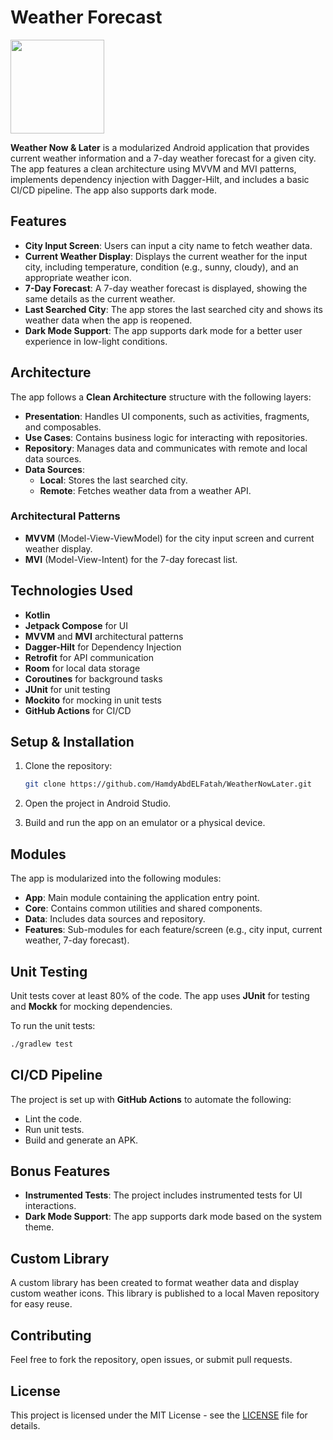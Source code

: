# Weather Forecast   
<img src="https://github.com/user-attachments/assets/453e97d7-05a2-4e4f-a816-353572733bab" width="150" />

**Weather Now & Later** is a modularized Android application that provides current weather information and a 7-day weather forecast for a given city. The app features a clean architecture using MVVM and MVI patterns, implements dependency injection with Dagger-Hilt, and includes a basic CI/CD pipeline. The app also supports dark mode.

## Features

- **City Input Screen**: Users can input a city name to fetch weather data.
- **Current Weather Display**: Displays the current weather for the input city, including temperature, condition (e.g., sunny, cloudy), and an appropriate weather icon.
- **7-Day Forecast**: A 7-day weather forecast is displayed, showing the same details as the current weather.
- **Last Searched City**: The app stores the last searched city and shows its weather data when the app is reopened.
- **Dark Mode Support**: The app supports dark mode for a better user experience in low-light conditions.

## Architecture

The app follows a **Clean Architecture** structure with the following layers:

- **Presentation**: Handles UI components, such as activities, fragments, and composables.
- **Use Cases**: Contains business logic for interacting with repositories.
- **Repository**: Manages data and communicates with remote and local data sources.
- **Data Sources**:
  - **Local**: Stores the last searched city.
  - **Remote**: Fetches weather data from a weather API.

### Architectural Patterns

- **MVVM** (Model-View-ViewModel) for the city input screen and current weather display.
- **MVI** (Model-View-Intent) for the 7-day forecast list.

## Technologies Used

- **Kotlin**
- **Jetpack Compose** for UI
- **MVVM** and **MVI** architectural patterns
- **Dagger-Hilt** for Dependency Injection
- **Retrofit** for API communication
- **Room** for local data storage
- **Coroutines** for background tasks
- **JUnit** for unit testing
- **Mockito** for mocking in unit tests
- **GitHub Actions** for CI/CD

## Setup & Installation

1. Clone the repository:

   ```bash
   git clone https://github.com/HamdyAbdELFatah/WeatherNowLater.git
   ```

2. Open the project in Android Studio.

3. Build and run the app on an emulator or a physical device.

## Modules

The app is modularized into the following modules:

- **App**: Main module containing the application entry point.
- **Core**: Contains common utilities and shared components.
- **Data**: Includes data sources and repository.
- **Features**: Sub-modules for each feature/screen (e.g., city input, current weather, 7-day forecast).

## Unit Testing

Unit tests cover at least 80% of the code. The app uses **JUnit** for testing and **Mockk** for mocking dependencies.

To run the unit tests:

```bash
./gradlew test
```

## CI/CD Pipeline

The project is set up with **GitHub Actions** to automate the following:

- Lint the code.
- Run unit tests.
- Build and generate an APK.

## Bonus Features

- **Instrumented Tests**: The project includes instrumented tests for UI interactions.
- **Dark Mode Support**: The app supports dark mode based on the system theme.

## Custom Library

A custom library has been created to format weather data and display custom weather icons. This library is published to a local Maven repository for easy reuse.

## Contributing

Feel free to fork the repository, open issues, or submit pull requests.

## License

This project is licensed under the MIT License - see the [LICENSE](LICENSE) file for details.
